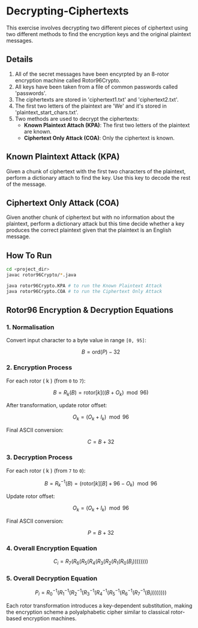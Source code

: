 # Decrypting-Ciphertexts

This exercise involves decrypting two different pieces of ciphertext using two different methods to find the encryption keys and the original plaintext messages.

## Details

1. All of the secret messages have been encyrpted by an 8-rotor encryption machine called Rotor96Crypto.
2. All keys have been taken from a file of common passwords called 'passwords'.
3. The ciphertexts are stored in 'ciphertext1.txt' and 'ciphertext2.txt'.
4. The first two letters of the plaintext are 'We' and it's stored in 'plaintext_start_chars.txt'.
5. Two methods are used to decrypt the ciphertexts:
    - **Known Plaintext Attach (KPA)**: The first two letters of the plaintext are known.
    - **Ciphertext Only Attack (COA)**: Only the ciphertext is known.

## Known Plaintext Attack (KPA)
Given a chunk of ciphertext with the first two characters of the plaintext, perform a dictionary attach to find the key. Use this key to decode the rest of the message.

## Ciphertext Only Attack (COA)
Given another chunk of ciphertext but with no information about the plaintext, perform a dictionary attack but this time decide whether a key produces the correct plaintext given that the plaintext is an English message.

## How To Run
```bash
cd <project_dir>
javac rotor96Crypto/*.java

java rotor96Crypto.KPA # to run the Known Plaintext Attack
java rotor96Crypto.COA # to run the Ciphertext Only Attack
```

## Rotor96 Encryption & Decryption Equations  

### 1. **Normalisation**  

Convert input character to a byte value in range `[0, 95]`:  

$$
B = \text{ord}(P) - 32
$$

### 2. **Encryption Process**  

For each rotor \( k \) (from `0` to `7`):  

$$
B = R_k(B) = \text{rotor}[k] \left( (B + O_k) \mod 96 \right)
$$

After transformation, update rotor offset:  

$$
O_k = (O_k + I_k) \mod 96
$$

Final ASCII conversion:  

$$
C = B + 32
$$

### 3. **Decryption Process**  

For each rotor \( k \) (from `7` to `0`):  

$$
B = R_k^{-1}(B) = (\text{rotor}[k][B] + 96 - O_k) \mod 96
$$

Update rotor offset:  

$$
O_k = (O_k + I_k) \mod 96
$$

Final ASCII conversion:  

$$
P = B + 32
$$

### 4. **Overall Encryption Equation**  

$$
C_i = R_7(R_6(R_5(R_4(R_3(R_2(R_1(R_0(B_i))))))))
$$

### 5. **Overall Decryption Equation**  

$$
P_i = R_0^{-1}(R_1^{-1}(R_2^{-1}(R_3^{-1}(R_4^{-1}(R_5^{-1}(R_6^{-1}(R_7^{-1}(B_i))))))))
$$

Each rotor transformation introduces a key-dependent substitution, making the encryption scheme a polyalphabetic cipher similar to classical rotor-based encryption machines.
